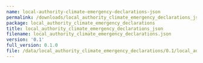 ```yaml
---
name: local-authority-climate-emergency-declarations-json
permalink: /downloads/local_authority_climate_emergency_declarations_json/0_1
package: local_authority_climate_emergency_declarations
title: local_authority_climate_emergency_declarations_json
filename: local_authority_climate_emergency_declarations.json
version: '0.1'
full_version: 0.1.0
file: /data/local_authority_climate_emergency_declarations/0.1/local_authority_climate_emergency_declarations.json
---
```

